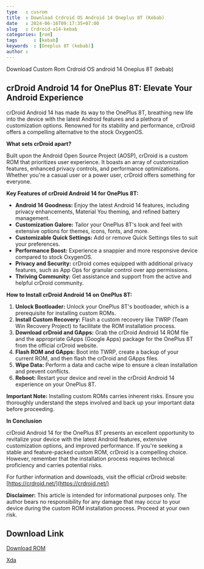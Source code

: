 ```yaml
---
type   : cusrom
title  : Download Crdroid OS Android 14 Oneplus 8T (Kebab)
date   : 2024-06-16T09:17:35+07:00
slug   : Crdroid-a14-kebab
categories: [rom]
tags      : [kebab]
keywords  : [Oneplus 8T (kebab)]
author :
---
```


Download Custom Rom Crdroid OS android 14 Oneplus 8T (kebab)

## crDroid Android 14 for OnePlus 8T: Elevate Your Android Experience

crDroid Android 14 has made its way to the OnePlus 8T, breathing new life into the device with the latest Android features and a plethora of customization options. Renowned for its stability and performance, crDroid offers a compelling alternative to the stock OxygenOS.

**What sets crDroid apart?**

Built upon the Android Open Source Project (AOSP), crDroid is a custom ROM that prioritizes user experience. It boasts an array of customization features, enhanced privacy controls, and performance optimizations. Whether you're a casual user or a power user, crDroid offers something for everyone.

**Key Features of crDroid Android 14 for OnePlus 8T:**

* **Android 14 Goodness:** Enjoy the latest Android 14 features, including privacy enhancements, Material You theming, and refined battery management.
* **Customization Galore:** Tailor your OnePlus 8T's look and feel with extensive options for themes, icons, fonts, and more.
* **Customizable Quick Settings:** Add or remove Quick Settings tiles to suit your preferences.
* **Performance Boost:** Experience a snappier and more responsive device compared to stock OxygenOS.
* **Privacy and Security:** crDroid comes equipped with additional privacy features, such as App Ops for granular control over app permissions.
* **Thriving Community:** Get assistance and support from the active and helpful crDroid community.

**How to Install crDroid Android 14 on OnePlus 8T:**

1. **Unlock Bootloader:** Unlock your OnePlus 8T's bootloader, which is a prerequisite for installing custom ROMs.
2. **Install Custom Recovery:** Flash a custom recovery like TWRP (Team Win Recovery Project) to facilitate the ROM installation process.
3. **Download crDroid and GApps:** Grab the crDroid Android 14 ROM file and the appropriate GApps (Google Apps) package for the OnePlus 8T from the official crDroid website.
4. **Flash ROM and GApps:** Boot into TWRP, create a backup of your current ROM, and then flash the crDroid and GApps files.
5. **Wipe Data:** Perform a data and cache wipe to ensure a clean installation and prevent conflicts.
6. **Reboot:** Restart your device and revel in the crDroid Android 14 experience on your OnePlus 8T.

**Important Note:** Installing custom ROMs carries inherent risks. Ensure you thoroughly understand the steps involved and back up your important data before proceeding.

**In Conclusion**

crDroid Android 14 for the OnePlus 8T presents an excellent opportunity to revitalize your device with the latest Android features, extensive customization options, and improved performance. If you're seeking a stable and feature-packed custom ROM, crDroid is a compelling choice. However, remember that the installation process requires technical proficiency and carries potential risks.

For further information and downloads, visit the official crDroid website: [https://crdroid.net/](https://crdroid.net/)

**Disclaimer:** This article is intended for informational purposes only. The author bears no responsibility for any damage that may occur to your device during the custom ROM installation process. Proceed at your own risk.


## Download Link
[Download ROM](https://sourceforge.net/projects/crdroid/files/kebab/10.x/)

[Xda](https://forum.xda-developers.com/t/rom-13-op8-8-pro-8t-crdroid-v9-0-23-12-2022.4533151/)

